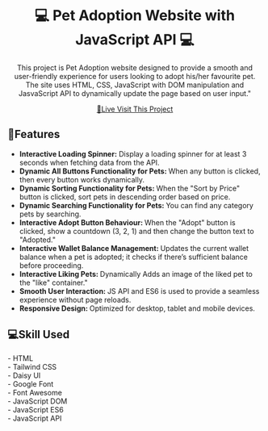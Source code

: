 
<h1 align="center" style="font-weight: bold;">💻 <b>Pet Adoption</b> Website with JavaScript API 💻</h1>
<p align="center">This project is Pet Adoption website designed to provide a smooth and user-friendly experience for users looking to adopt his/her favourite pet. The site uses HTML, CSS, JavaScript with DOM manipulation and JasvaScript API to dynamically update the page based on user input."</p>

<p align="center">
<a href="pet-adoption-services.surge.sh">📱Live Visit This Project</a>
</p> 

<h2 id="layout">🎨Features</h2>
<ul>
   <li> <b> Interactive Loading Spinner:</b>  Display a loading spinner for at least 3 seconds when fetching data from the API. </li>

   <li> <b> Dynamic All Buttons Functionality for Pets: </b>  When any button is clicked, then every button works dynamically. </li>

   <li> <b> Dynamic Sorting Functionality for Pets: </b>  When the "Sort by Price" button is clicked, sort pets in descending order based on price. </li>

   <li> <b> Dynamic Searching Functionality for Pets: </b>  You can find any category pets by searching. </li>

   <li> <b> Interactive Adopt Button Behaviour: </b>   When the "Adopt" button is clicked, show a countdown (3, 2, 1) and then change the button text to "Adopted."</li>

   <li> <b> Interactive Wallet Balance Management: </b>  Updates the current wallet balance when a pet is adopted; it checks if there’s sufficient balance before proceeding.</li>
   
   <li> <b> Interactive Liking Pets: </b>  Dynamically  Adds an image of the liked pet to the "like" container."</li>

   <li> <b> Smooth User Interaction: </b> JS API and ES6 is used to provide a seamless experience without page reloads. </li>

   <li> <b> Responsive Design: </b> Optimized for desktop, tablet and mobile devices. </li>
</ul>

<h2 id="technologies" style="font-weight: bolder;">💻Skill Used</h2>
- HTML <br>
- Tailwind CSS <br>
- Daisy UI <br>
- Google Font <br>
- Font Awesome <br>
- JavaScript DOM <br>
- JavaScript ES6 <br>
- JavaScript API <br>




